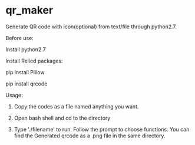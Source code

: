 qr_maker
========

Generate QR code with icon(optional) from text/file through python2.7. 

Before use:

Install python2.7

Install Relied packages:

pip install Pillow

pip install qrcode

Usage:

1. Copy the codes as a file named anything you want.

2. Open bash shell and cd to the directory

3. Type './filename' to run. Follow the prompt to choose functions. You can find the Generated qrcode as a .png file in the same directory.



